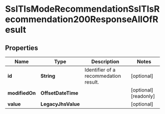 

# SslTlsModeRecommendationSslTlsRecommendation200ResponseAllOfResult


## Properties

| Name | Type | Description | Notes |
|------------ | ------------- | ------------- | -------------|
|**id** | **String** | Identifier of a recommedation result. |  [optional] |
|**modifiedOn** | **OffsetDateTime** |  |  [optional] [readonly] |
|**value** | **LegacyJhsValue** |  |  [optional] |



